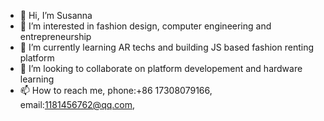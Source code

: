 - 👋 Hi, I’m Susanna
- 👀 I’m interested in fashion design, computer engineering and entrepreneurship
- 🌱 I’m currently learning AR techs and building JS based fashion renting platform
- 💞️ I’m looking to collaborate on platform developement and hardware learning
- 📫 How to reach me, phone:+86 17308079166, email:1181456762@qq.com, 

<!---
SusannaShu/SusannaShu is a ✨ special ✨ repository because its `README.md` (this file) appears on your GitHub profile.
You can click the Preview link to take a look at your changes.
--->
